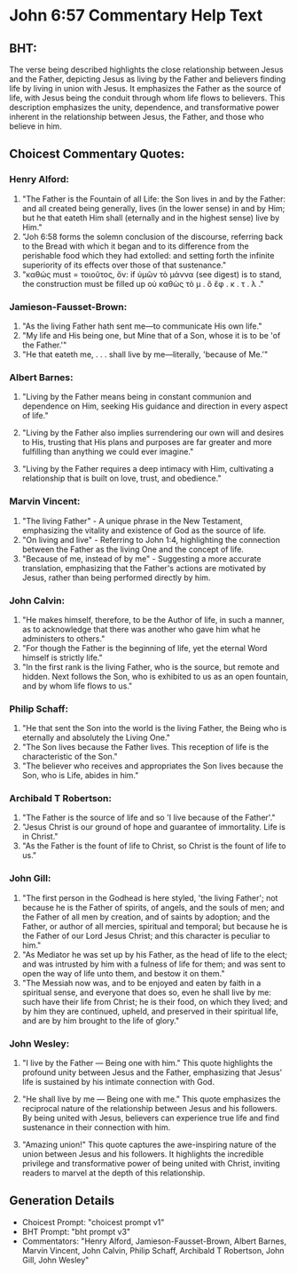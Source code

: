 # John 6:57 Commentary Help Text

## BHT:
The verse being described highlights the close relationship between Jesus and the Father, depicting Jesus as living by the Father and believers finding life by living in union with Jesus. It emphasizes the Father as the source of life, with Jesus being the conduit through whom life flows to believers. This description emphasizes the unity, dependence, and transformative power inherent in the relationship between Jesus, the Father, and those who believe in him.

## Choicest Commentary Quotes:
### Henry Alford:
1. "The Father is the Fountain of all Life: the Son lives in and by the Father: and all created being generally, lives (in the lower sense) in and by Him; but he that eateth Him shall (eternally and in the highest sense) live by Him." 
2. "Joh 6:58 forms the solemn conclusion of the discourse, referring back to the Bread with which it began and to its difference from the perishable food which they had extolled: and setting forth the infinite superiority of its effects over those of that sustenance." 
3. "καθώς must = τοιοῦτος, ὅν: if ὑμῶν τὸ μάννα (see digest) is to stand, the construction must be filled up οὐ καθὼς τὸ μ . ὃ ἔφ . κ . τ . λ ."

### Jamieson-Fausset-Brown:
1. "As the living Father hath sent me—to communicate His own life."
2. "My life and His being one, but Mine that of a Son, whose it is to be 'of the Father.'"
3. "He that eateth me, . . . shall live by me—literally, 'because of Me.'"

### Albert Barnes:
1. "Living by the Father means being in constant communion and dependence on Him, seeking His guidance and direction in every aspect of life."

2. "Living by the Father also implies surrendering our own will and desires to His, trusting that His plans and purposes are far greater and more fulfilling than anything we could ever imagine."

3. "Living by the Father requires a deep intimacy with Him, cultivating a relationship that is built on love, trust, and obedience."

### Marvin Vincent:
1. "The living Father" - A unique phrase in the New Testament, emphasizing the vitality and existence of God as the source of life.
2. "On living and live" - Referring to John 1:4, highlighting the connection between the Father as the living One and the concept of life.
3. "Because of me, instead of by me" - Suggesting a more accurate translation, emphasizing that the Father's actions are motivated by Jesus, rather than being performed directly by him.

### John Calvin:
1. "He makes himself, therefore, to be the Author of life, in such a manner, as to acknowledge that there was another who gave him what he administers to others."
2. "For though the Father is the beginning of life, yet the eternal Word himself is strictly life."
3. "In the first rank is the living Father, who is the source, but remote and hidden. Next follows the Son, who is exhibited to us as an open fountain, and by whom life flows to us."

### Philip Schaff:
1. "He that sent the Son into the world is the living Father, the Being who is eternally and absolutely the Living One." 
2. "The Son lives because the Father lives. This reception of life is the characteristic of the Son." 
3. "The believer who receives and appropriates the Son lives because the Son, who is Life, abides in him."

### Archibald T Robertson:
1. "The Father is the source of life and so 'I live because of the Father'." 
2. "Jesus Christ is our ground of hope and guarantee of immortality. Life is in Christ." 
3. "As the Father is the fount of life to Christ, so Christ is the fount of life to us."

### John Gill:
1. "The first person in the Godhead is here styled, 'the living Father'; not because he is the Father of spirits, of angels, and the souls of men; and the Father of all men by creation, and of saints by adoption; and the Father, or author of all mercies, spiritual and temporal; but because he is the Father of our Lord Jesus Christ; and this character is peculiar to him."
2. "As Mediator he was set up by his Father, as the head of life to the elect; and was intrusted by him with a fulness of life for them; and was sent to open the way of life unto them, and bestow it on them."
3. "The Messiah now was, and to be enjoyed and eaten by faith in a spiritual sense, and everyone that does so, even he shall live by me: such have their life from Christ; he is their food, on which they lived; and by him they are continued, upheld, and preserved in their spiritual life, and are by him brought to the life of glory."

### John Wesley:
1. "I live by the Father — Being one with him." This quote highlights the profound unity between Jesus and the Father, emphasizing that Jesus' life is sustained by his intimate connection with God.

2. "He shall live by me — Being one with me." This quote emphasizes the reciprocal nature of the relationship between Jesus and his followers. By being united with Jesus, believers can experience true life and find sustenance in their connection with him.

3. "Amazing union!" This quote captures the awe-inspiring nature of the union between Jesus and his followers. It highlights the incredible privilege and transformative power of being united with Christ, inviting readers to marvel at the depth of this relationship.


## Generation Details
- Choicest Prompt: "choicest prompt v1"
- BHT Prompt: "bht prompt v3"
- Commentators: "Henry Alford, Jamieson-Fausset-Brown, Albert Barnes, Marvin Vincent, John Calvin, Philip Schaff, Archibald T Robertson, John Gill, John Wesley"
